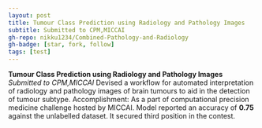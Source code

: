 ```yaml
---
layout: post
title: Tumour Class Prediction using Radiology and Pathology Images
subtitle: Submitted to CPM,MICCAI
gh-repo: nikku1234/Combined-Pathology-and-Radiology
gh-badge: [star, fork, follow]
tags: [test]
---
```


**Tumour Class Prediction using Radiology and Pathology Images** _Submitted to CPM,MICCAI_
Devised a workflow for automated interpretation of radiology and pathology images of brain
tumours to aid in the detection of tumour subtype. Accomplishment: As a part of computational
precision medicine challenge hosted by MICCAI. Model reported an accuracy of **0.75** against the
unlabelled dataset. It secured third position in the contest.

